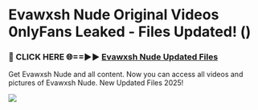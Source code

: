 # Evawxsh Nude Original Videos 0nlyFans Leaked - Files Updated! ()

<h3>🔴 CLICK HERE 🌐==►► <a href="https://tinyurl.com/2p9ay9w9" rel="nofollow">Evawxsh Nude Updated Files</a></h3>

Get Evawxsh Nude and all content. Now you can access all videos and pictures of Evawxsh Nude. New Updated Files 2025!

[![](https://i.imgur.com/KQgVmj3.gif)](https://tinyurl.com/2p9ay9w9)
